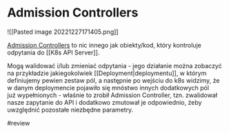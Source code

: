 # Admission Controllers

![[Pasted image 20221227171405.png]]

[Admission Controllers](https://kubernetes.io/docs/reference/access-authn-authz/admission-controllers/) to nic innego jak obiekty/kod, który kontroluje odpytania do [[K8s API Server]].

Mogą walidować i/lub zmieniać odpytania - jego działanie można zobaczyć na przykładzie jakiegokolwiek [[Deployment|deploymentu]], w którym definiujemy pewien zestaw pól, a następnie po wejściu do k8s widzimy, że w danym deploymencie pojawiło się mnóstwo innych dodatkowych pól już wypełnionych - właśnie to zrobił Admission Controller, tzn. zwalidował nasze zapytanie do API i dodatkowo zmutował je odpowiednio, żeby uwzględnić pozostałe niezbędne parametry.

#review